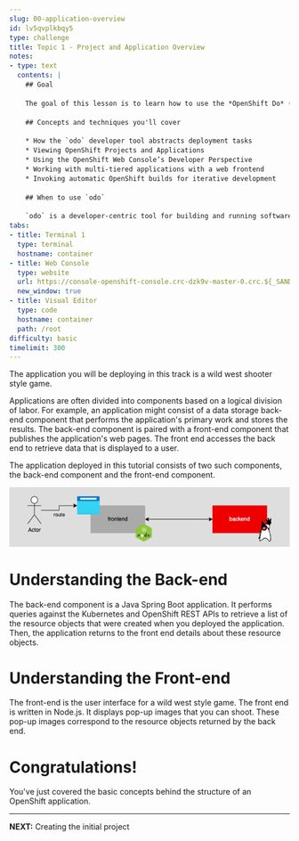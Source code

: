 ```yaml
---
slug: 00-application-overview
id: lv5qvplkbqy5
type: challenge
title: Topic 1 - Project and Application Overview
notes:
- type: text
  contents: |
    ## Goal

    The goal of this lesson is to learn how to use the *OpenShift Do* (`odo`) command line tool to build and deploy applications on OpenShift.

    ## Concepts and techniques you'll cover

    * How the `odo` developer tool abstracts deployment tasks
    * Viewing OpenShift Projects and Applications
    * Using the OpenShift Web Console’s Developer Perspective
    * Working with multi-tiered applications with a web frontend
    * Invoking automatic OpenShift builds for iterative development

    ## When to use `odo`

    `odo` is a developer-centric tool for building and running software on OpenShift. `odo` streamlines common build and deployment tasks to let you focus on your application’s source code. You can use `odo` to reduce the cognitive load and rote steps that are typically involved when working on complex applications built using a mixed stack of component solutions.
tabs:
- title: Terminal 1
  type: terminal
  hostname: container
- title: Web Console
  type: website
  url: https://console-openshift-console.crc-dzk9v-master-0.crc.${_SANDBOX_ID}.instruqt.io
  new_window: true
- title: Visual Editor
  type: code
  hostname: container
  path: /root
difficulty: basic
timelimit: 300
---
```

The application you will be deploying in this track is a wild west shooter style game.

Applications are often divided into components based on a logical division of labor. For example, an application might consist of a data storage back-end component that performs the application's primary work and stores the results. The back-end component is paired with a front-end component that publishes the application's web pages. The front end accesses the back end to retrieve data that is displayed to a user.

The application deployed in this tutorial consists of two such components, the back-end component and the front-end component.

![App Architecture](../assets/app-arch.png)

# Understanding the Back-end

The back-end component is a Java Spring Boot application. It performs queries against the Kubernetes and OpenShift REST APIs to retrieve a list of the resource objects that were created when you deployed the application. Then, the application returns to the front end details about these resource objects.

# Understanding the Front-end

The front-end is the user interface for a wild west style game. The front end is written in Node.js. It displays pop-up images that you can shoot. These pop-up images correspond to the resource objects returned by the back end.

# Congratulations!

You've just covered the basic concepts behind the structure of an OpenShift application.

----

**NEXT:** Creating the initial project
